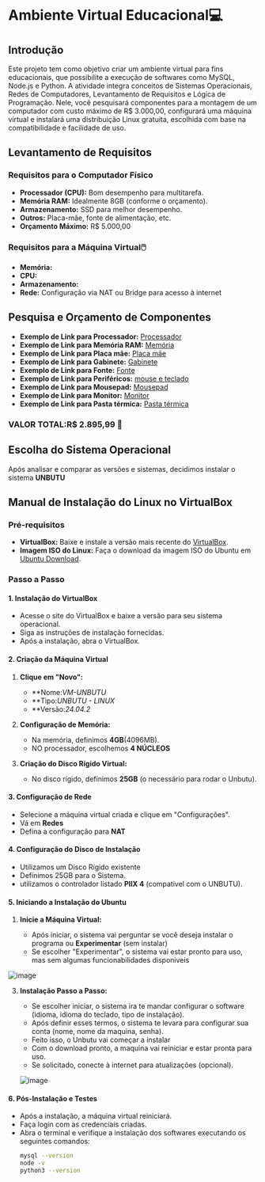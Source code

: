 # Ambiente Virtual Educacional💻

## Introdução
Este projeto tem como objetivo criar um ambiente virtual para fins educacionais, que possibilite a execução de softwares como MySQL, Node.js e Python. A atividade integra conceitos de Sistemas Operacionais, Redes de Computadores, Levantamento de Requisitos e Lógica de Programação. Nele, você pesquisará componentes para a montagem de um computador com custo máximo de R$ 3.000,00, configurará uma máquina virtual e instalará uma distribuição Linux gratuita, escolhida com base na compatibilidade e facilidade de uso.

## Levantamento de Requisitos

### Requisitos para o Computador Físico
- **Processador (CPU):** Bom desempenho para multitarefa.
- **Memória RAM:** Idealmente 8GB (conforme o orçamento).
- **Armazenamento:** SSD para melhor desempenho.
- **Outros:** Placa-mãe, fonte de alimentação, etc.
- **Orçamento Máximo:** R$ 5.000,00

### Requisitos para a Máquina Virtual🖱️
- **Memória:** 
- **CPU:** 
- **Armazenamento:** 
- **Rede:** Configuração via NAT ou Bridge para acesso à internet

## Pesquisa e Orçamento de Componentes
- **Exemplo de Link para Processador:** [Processador](https://www.kabum.com.br/produto/102248/processador-amd-ryzen-3-3200g-3-6ghz-4ghz-max-turbo-cache-4mb-quad-core-4-threads-am4-yd3200c5fhbox
)
- **Exemplo de Link para Memória RAM:** [Memória]( https://www.kabum.com.br/produto/548589/memoria-ram-lexar-16gb-3200mhz-ddr4-cl22-preto-ld4au016g-b3200gsst)
- **Exemplo de Link para Placa mãe:** [Placa mãe]( https://www.kabum.com.br/produto/111107/placa-mae-asrock-b450m-hdv-r4-0-amd-am4-micro-atx-ddr4-preto-90-mxb9n0-a0uayz)
- **Exemplo de Link para Gabinete:** [Gabinete]( https://www.kabum.com.br/produto/204669/gabinete-gamer-rise-mode-z3-glass-lateral-em-vidro-fume-preto-rm-z03-03-fb)
- **Exemplo de Link para Fonte:** [Fonte]( https://www.kabum.com.br/produto/369658/fonte-msi-mag-a650bn-650w-80-plus-bronze-pfc-ativo-com-cabo-preto-306-7zp2b22-ce0)
- **Exemplo de Link para Periféricos:** [mouse e teclado](https://www.dell.com/pt-br/shop/teclado-e-mouse-sem-fio-dell-km3322w/apd/580-bbbb/acess%C3%B3rios-para-computador)
- **Exemplo de Link para Mousepad:** [Mousepad]( https://www.kabum.com.br/produto/111142/mousepad-gamer-rise-mode-black-mode-speed-estendido-900x300mm-rg-mp-06-fbk)
- **Exemplo de Link para Monitor:** [Monitor]( https://www.kabum.com.br/produto/119721/monitor-lg-19-5-hd-60hz-2ms-vga-hdmi-ajuste-de-inclinacao-reader-mode-screen-split-preto-20mk400h-b)
- **Exemplo de Link para Pasta térmica:** [Pasta térmica](https://www.kabum.com.br/produto/506055/pasta-termica-rise-mode-silver-cold-10w-5g-cinza-rm-tg-10-cld?utm_id=21585251035&gad_source=1&gclid=Cj0KCQiAwtu9BhC8ARIsAI9JHangVjx2e1eSPPzkcimck1ciFRJEKLrlhUm4MOMaTW0k3ma5Vlt-I9MaAgPSEALw_wcB)

### VALOR TOTAL:R$ 2.895,99 💸




  



## Escolha do Sistema Operacional
Após analisar e comparar as versões e sistemas, decidimos instalar o sistema **UNBUTU**

## Manual de Instalação do Linux no VirtualBox

### Pré-requisitos
- **VirtualBox:** Baixe e instale a versão mais recente do [VirtualBox](https://www.virtualbox.org/).
- **Imagem ISO do Linux:** Faça o download da imagem ISO do Ubuntu em [Ubuntu Download](https://ubuntu.com/download).

### Passo a Passo

#### 1. Instalação do VirtualBox
- Acesse o site do VirtualBox e baixe a versão para seu sistema operacional.
- Siga as instruções de instalação fornecidas.
- Após a instalação, abra o VirtualBox.

#### 2. Criação da Máquina Virtual
1. **Clique em "Novo":**
   - **Nome:*VM-UNBUTU* 
   - **Tipo:*UNBUTU - LINUX*
   - **Versão:*24.04.2* 

2. **Configuração de Memória:**
   - Na memória, definimos **4GB**(4096MB).
   - NO processador, escolhemos **4 NÚCLEOS**

3. **Criação do Disco Rígido Virtual:**
   - No disco rígido, definimos **25GB** (o necessário para rodar o Unbutu).

#### 3. Configuração de Rede

- Selecione a máquina virtual criada e clique em "Configurações".
- Vá em **Redes**
- Defina a configuração para **NAT**


#### 4. Configuração do Disco de Instalação
- Utilizamos um Disco Rígido existente
- Definimos 25GB para o Sistema.
- utilizamos o controlador listado **PIIX 4** (compativel com o UNBUTU).

#### 5. Iniciando a Instalação do Ubuntu

1. **Inicie a Máquina Virtual:**
   
   - Após iniciar, o sistema vai perguntar se você deseja instalar o programa ou **Experimentar** (sem instalar)
   - Se escolher "Experimentar", o sistema vai estar pronto para uso, mas sem algumas funcionabilidades disponiveis
  

  ![image](https://github.com/user-attachments/assets/788bd42c-2da8-4fa4-bc78-4097f147e26a)

     
3. **Instalação Passo a Passo:**
   
   - Se escolher iniciar, o sistema ira te mandar configurar o software (idioma, idioma do teclado, tipo de instalação).
   - Após definir esses termos, o sistema te levara para configurar sua conta (nome, nome da maquina, senha).
   - Feito isso, o Unbutu vai começar a instalar
   - Com o download pronto, a maquina vai reiniciar e estar pronta para uso.
   - Se solicitado, conecte à internet para atualizações (opcional).
  
   ![image](https://github.com/user-attachments/assets/4230308e-3589-4d98-a1d4-13ace4c7aab5)


#### 6. Pós-Instalação e Testes
- Após a instalação, a máquina virtual reiniciará.
- Faça login com as credenciais criadas.
- Abra o terminal e verifique a instalação dos softwares executando os seguintes comandos:
  ```bash
  mysql --version
  node -v
  python3 --version
